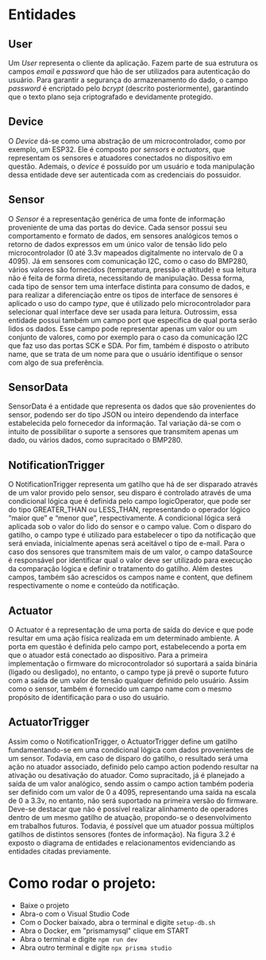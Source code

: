 # Entidades

## User
Um *User* representa o cliente da aplicação. Fazem parte de sua estrutura os
campos *email* e *password* que hão de ser utilizados para autenticação do usuário.
Para garantir a segurança do armazenamento do dado, o campo *password* é
encriptado pelo *bcrypt* (descrito posteriormente), garantindo que o texto plano seja
criptografado e devidamente protegido. 

## Device
O *Device* dá-se como uma abstração de um microcontrolador, como por
exemplo, um ESP32. Ele é composto por *sensors* e *actuators*, que representam os
sensores e atuadores conectados no dispositivo em questão. Ademais, o *device* é
possuído por um usuário e toda manipulação dessa entidade deve ser autenticada
com as credenciais do possuidor.

## Sensor
O *Sensor* é a representação genérica de uma fonte de informação proveniente
de uma das portas do device.
Cada sensor possui seu comportamento e formato de dados, em sensores
analógicos temos o retorno de dados expressos em um único valor de tensão lido pelo
microcontrolador (0 até 3.3v mapeados digitalmente no intervalo de 0 a 4095). Já em
sensores com comunicação I2C, como o caso do BMP280, vários valores são
fornecidos (temperatura, pressão e altitude) e sua leitura não é feita de forma direta,
necessitando de manipulação. Dessa forma, cada tipo de sensor tem uma interface
distinta para consumo de dados, e para realizar a diferenciação entre os tipos de
interface de sensores é aplicado o uso do campo *type*, que é utilizado pelo
microcontrolador para selecionar qual interface deve ser usada para leitura.
Outrossim, essa entidade possui também um campo port que especifica de
qual porta serão lidos os dados. Esse campo pode representar apenas um valor ou
um conjunto de valores, como por exemplo para o caso da comunicação I2C que faz
uso das portas SCK e SDA.
Por fim, também é disposto o atributo name, que se trata de um nome para que
o usuário identifique o sensor com algo de sua preferência.

## SensorData
SensorData é a entidade que representa os dados que são provenientes do
sensor, podendo ser do tipo JSON ou inteiro dependendo da interface estabelecida
pelo fornecedor da informação. Tal variação dá-se com o intuito de possibilitar o
suporte a sensores que transmitem apenas um dado, ou vários dados, como
supracitado o BMP280.

## NotificationTrigger
O NotificationTrigger representa um gatilho que há de ser disparado através de
um valor provido pelo sensor, seu disparo é controlado através de uma condicional
lógica que é definida pelo campo logicOperator, que pode ser do tipo
GREATER_THAN ou LESS_THAN, representando o operador lógico “maior que” e
“menor que”, respectivamente. A condicional lógica será aplicada sob o valor do lido
do sensor e o campo value. Com o disparo do gatilho, o campo type é utilizado para
estabelecer o tipo da notificação que será enviada, inicialmente apenas será aceitável
o tipo de e-mail.
Para o caso dos sensores que transmitem mais de um valor, o campo
dataSource é responsável por identificar qual o valor deve ser utilizado para execução
da comparação lógica e definir o tratamento do gatilho.
Além destes campos, também são acrescidos os campos name e content, que
definem respectivamente o nome e conteúdo da notificação.

## Actuator
O Actuator é a representação de uma porta de saída do device e que pode
resultar em uma ação física realizada em um determinado ambiente. A porta em
questão é definida pelo campo port, estabelecendo a porta em que o atuador está
conectado ao dispositivo. Para a primeira implementação o firmware do
microcontrolador só suportará a saída binária (ligado ou desligado), no entanto, o 
campo type já prevê o suporte futuro com a saída de um valor de tensão qualquer
definido pelo usuário.
Assim como o sensor, também é fornecido um campo name com o mesmo
propósito de identificação para o uso do usuário.

## ActuatorTrigger
Assim como o NotificationTrigger, o ActuatorTrigger define um gatilho
fundamentando-se em uma condicional lógica com dados provenientes de um sensor.
Todavia, em caso de disparo do gatilho, o resultado será uma ação no atuador
associado, definido pelo campo action podendo resultar na ativação ou desativação
do atuador. Como supracitado, já é planejado a saída de um valor analógico, sendo
assim o campo action também poderia ser definido com um valor de 0 a 4095,
representando uma saída na escala de 0 a 3.3v, no entanto, não será suportado na
primeira versão do firmware.
Deve-se destacar que não é possível realizar alinhamento de operadores
dentro de um mesmo gatilho de atuação, propondo-se o desenvolvimento em
trabalhos futuros. Todavia, é possível que um atuador possua múltiplos gatilhos de
distintos sensores (fontes de informação).
Na figura 3.2 é exposto o diagrama de entidades e relacionamentos
evidenciando as entidades citadas previamente.



# Como rodar o projeto:

- Baixe o projeto
- Abra-o com o Visual Studio Code
- Com o Docker baixado, abra o terminal e digite ```setup-db.sh```
- Abra o Docker, em "prismamysql" clique em START
- Abra o terminal e digite ```npm run dev```
- Abra outro terminal e digite ```npx prisma studio```
